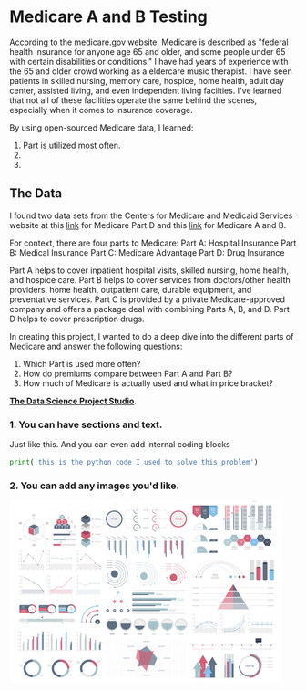 # Medicare A and B Testing

According to the medicare.gov website, Medicare is described as "federal health insurance for anyone age 65 and older, 
and some people under 65 with certain disabilities or conditions." 
I have had years of experience with the 65 and older crowd working as a eldercare music therapist. I have seen patients 
in skilled nursing, memory care, hospice, home health, adult day center, assisted living, and even independent living facilties. I've learned that not all 
of these facilities operate the same behind the scenes, especially when it comes to insurance coverage.

By using open-sourced Medicare data, I learned:
  1. Part   is utilized most often.
  2. 
  3.


## The Data
I found two data sets from the Centers for Medicare and Medicaid Services website at this <a href="https://data.cms.gov/summary-statistics-on-use-and-payments/medicare-medicaid-service-type-reports/cms-program-statistics-medicare-part-d">link</a> for Medicare Part D and 
this <a href="https://data.cms.gov/summary-statistics-on-use-and-payments/medicare-medicaid-service-type-reports/cms-program-statistics-medicare-part-a-part-b-all-types-of-service">link</a> for Medicare A and B. 

For context, there are four parts to Medicare:
  Part A: Hospital Insurance
  Part B: Medical Insurance
  Part C: Medicare Advantage
  Part D: Drug Insurance

Part A helps to cover inpatient hospital visits, skilled nursing, home health, and hospice care. 
Part B helps to cover services from doctors/other health providers, home health, outpatient care, durable equipment, and preventative services.
Part C is provided by a private Medicare-approved company and offers a package deal with combining Parts A, B, and D.
Part D helps to cover prescription drugs. 

In creating this project, I wanted to do a deep dive into the different parts of Medicare and answer the following questions:
  1. Which Part is used more often?
  2. How do premiums compare between Part A and Part B?
  3. How much of Medicare is actually used and what in price bracket?


 [**The Data Science Project Studio**](https://www.datacareerjumpstart.com/products/the-data-science-project-studio/categories/2150357707/posts/2158441592). 

### 1. You can have sections and text.

Just like this. And you can even add internal coding blocks

```python
print('this is the python code I used to solve this problem')
```

### 2. You can add any images you'd like. 

<img src="images/dummy_thumbnail.jpg?raw=true"/>
